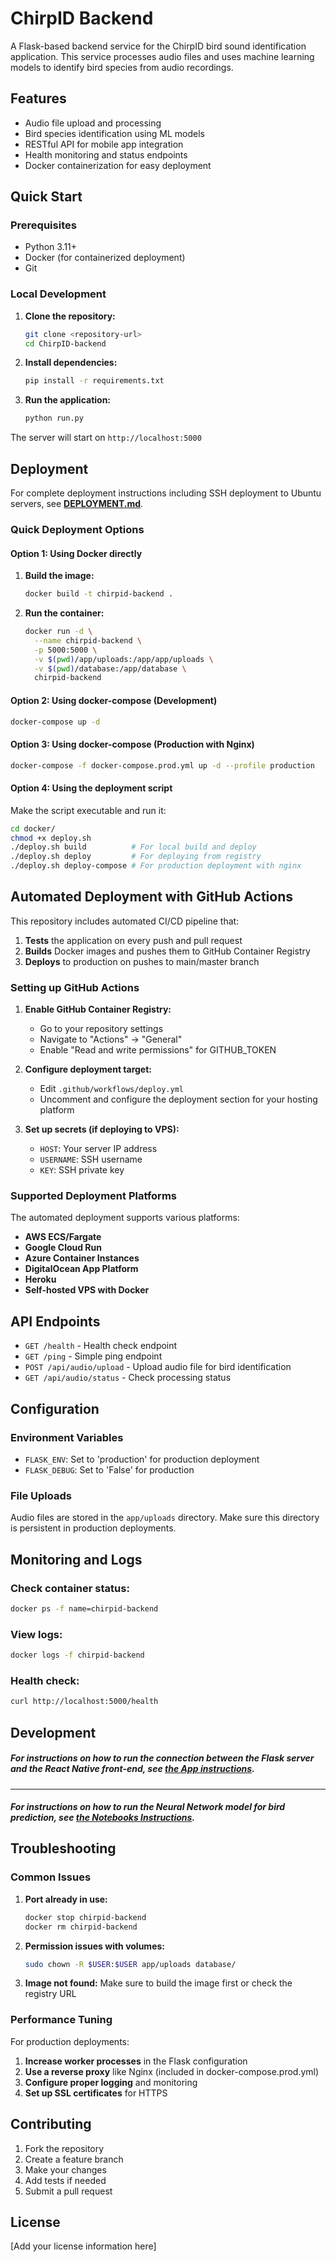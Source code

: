 # ChirpID Backend

A Flask-based backend service for the ChirpID bird sound identification application. This service processes audio files and uses machine learning models to identify bird species from audio recordings.

## Features

- Audio file upload and processing
- Bird species identification using ML models
- RESTful API for mobile app integration
- Health monitoring and status endpoints
- Docker containerization for easy deployment

## Quick Start

### Prerequisites

- Python 3.11+
- Docker (for containerized deployment)
- Git

### Local Development

1. **Clone the repository:**

   ```bash
   git clone <repository-url>
   cd ChirpID-backend
   ```

2. **Install dependencies:**

   ```bash
   pip install -r requirements.txt
   ```

3. **Run the application:**
   ```bash
   python run.py
   ```

The server will start on `http://localhost:5000`

## Deployment

For complete deployment instructions including SSH deployment to Ubuntu servers, see **[DEPLOYMENT.md](DEPLOYMENT.md)**.

### Quick Deployment Options

#### Option 1: Using Docker directly

1. **Build the image:**

   ```bash
   docker build -t chirpid-backend .
   ```

2. **Run the container:**
   ```bash
   docker run -d \
     --name chirpid-backend \
     -p 5000:5000 \
     -v $(pwd)/app/uploads:/app/app/uploads \
     -v $(pwd)/database:/app/database \
     chirpid-backend
   ```

#### Option 2: Using docker-compose (Development)

```bash
docker-compose up -d
```

#### Option 3: Using docker-compose (Production with Nginx)

```bash
docker-compose -f docker-compose.prod.yml up -d --profile production
```

#### Option 4: Using the deployment script

Make the script executable and run it:

```bash
cd docker/
chmod +x deploy.sh
./deploy.sh build          # For local build and deploy
./deploy.sh deploy         # For deploying from registry
./deploy.sh deploy-compose # For production deployment with nginx
```

## Automated Deployment with GitHub Actions

This repository includes automated CI/CD pipeline that:

1. **Tests** the application on every push and pull request
2. **Builds** Docker images and pushes them to GitHub Container Registry
3. **Deploys** to production on pushes to main/master branch

### Setting up GitHub Actions

1. **Enable GitHub Container Registry:**

   - Go to your repository settings
   - Navigate to "Actions" → "General"
   - Enable "Read and write permissions" for GITHUB_TOKEN

2. **Configure deployment target:**

   - Edit `.github/workflows/deploy.yml`
   - Uncomment and configure the deployment section for your hosting platform

3. **Set up secrets (if deploying to VPS):**
   - `HOST`: Your server IP address
   - `USERNAME`: SSH username
   - `KEY`: SSH private key

### Supported Deployment Platforms

The automated deployment supports various platforms:

- **AWS ECS/Fargate**
- **Google Cloud Run**
- **Azure Container Instances**
- **DigitalOcean App Platform**
- **Heroku**
- **Self-hosted VPS with Docker**

## API Endpoints

- `GET /health` - Health check endpoint
- `GET /ping` - Simple ping endpoint
- `POST /api/audio/upload` - Upload audio file for bird identification
- `GET /api/audio/status` - Check processing status

## Configuration

### Environment Variables

- `FLASK_ENV`: Set to 'production' for production deployment
- `FLASK_DEBUG`: Set to 'False' for production

### File Uploads

Audio files are stored in the `app/uploads` directory. Make sure this directory is persistent in production deployments.

## Monitoring and Logs

### Check container status:

```bash
docker ps -f name=chirpid-backend
```

### View logs:

```bash
docker logs -f chirpid-backend
```

### Health check:

```bash
curl http://localhost:5000/health
```

## Development

##### For instructions on how to run the connection between the Flask server and the React Native front-end, see [the App instructions](app/README.md).

---

##### For instructions on how to run the Neural Network model for bird prediction, see [the Notebooks Instructions](notebooks/README.md).

## Troubleshooting

### Common Issues

1. **Port already in use:**

   ```bash
   docker stop chirpid-backend
   docker rm chirpid-backend
   ```

2. **Permission issues with volumes:**

   ```bash
   sudo chown -R $USER:$USER app/uploads database/
   ```

3. **Image not found:**
   Make sure to build the image first or check the registry URL

### Performance Tuning

For production deployments:

1. **Increase worker processes** in the Flask configuration
2. **Use a reverse proxy** like Nginx (included in docker-compose.prod.yml)
3. **Configure proper logging** and monitoring
4. **Set up SSL certificates** for HTTPS

## Contributing

1. Fork the repository
2. Create a feature branch
3. Make your changes
4. Add tests if needed
5. Submit a pull request

## License

[Add your license information here]
